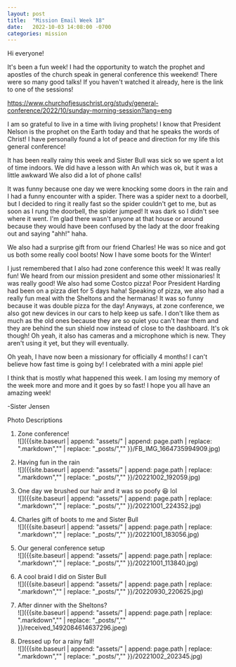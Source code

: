 ```yaml
---
layout: post
title:  "Mission Email Week 18"
date:   2022-10-03 14:08:00 -0700
categories: mission
---
```

Hi everyone!

It's been a fun week! I had the opportunity to watch the prophet and apostles of the church speak in general conference this weekend! There were so many good talks! If you haven't watched it already, here is the link to one of the sessions!

https://www.churchofjesuschrist.org/study/general-conference/2022/10/sunday-morning-session?lang=eng

I am so grateful to live in a time with living prophets! I know that President Nelson is the prophet on the Earth today and that he speaks the words of Christ! I have personally found a lot of peace and direction for my life this general conference!

It has been really rainy this week and Sister Bull was sick so we spent a lot of time indoors. We did have a lesson with An which was ok, but it was a little awkward We also did a lot of phone calls!

It was funny because one day we were knocking some doors in the rain and I had a funny encounter with a spider. There was a spider next to a doorbell, but I decided to ring it really fast so the spider couldn't get to me, but as soon as I rung the doorbell, the spider jumped! It was dark so I didn't see where it went. I'm glad there wasn't anyone at that house or around because they would have been confused by the lady at the door freaking out and saying "ahh!" haha.

We also had a surprise gift from our friend Charles! He was so nice and got us both some really cool boots! Now I have some boots for the Winter! 

I just remembered that I also had zone conference this week! It was really fun! We heard from our mission president and some other missionaries! It was really good! We also had some Costco pizza! Poor President Harding had been on a pizza diet for 5 days haha! Speaking of pizza, we also had a really fun meal with the Sheltons and the hermanas! It was so funny because it was double pizza for the day! Anyways, at zone conference, we also got new devices in our cars to help keep us safe. I don't like them as much as the old ones because they are so quiet you can't hear them and they are behind the sun shield now instead of close to the dashboard. It's ok though! Oh yeah, it also has cameras and a microphone which is new. They aren't using it yet, but they will eventually.

Oh yeah, I have now been a missionary for officially 4 months! I can't believe how fast time is going by! I celebrated with a mini apple pie!

I think that is mostly what happened this week. I am losing my memory of the week more and more and it goes by so fast! I hope you all have an amazing week!

-Sister Jensen

Photo Descriptions
1. Zone conference!  
![]({{site.baseurl | append: "assets/" | append:  page.path | replace: ".markdown","" | replace: "_posts/",""  }}/FB_IMG_1664735994909.jpg)

2. Having fun in the rain  
![]({{site.baseurl | append: "assets/" | append:  page.path | replace: ".markdown","" | replace: "_posts/",""  }}/20221002_192059.jpg)

3. One day we brushed our hair and it was so poofy 😆 lol  
![]({{site.baseurl | append: "assets/" | append:  page.path | replace: ".markdown","" | replace: "_posts/",""  }}/20221001_224352.jpg)

4. Charles gift of boots to me and Sister Bull  
![]({{site.baseurl | append: "assets/" | append:  page.path | replace: ".markdown","" | replace: "_posts/",""  }}/20221001_183056.jpg)

5. Our general conference setup  
![]({{site.baseurl | append: "assets/" | append:  page.path | replace: ".markdown","" | replace: "_posts/",""  }}/20221001_113840.jpg)

6. A cool braid I did on Sister Bull  
![]({{site.baseurl | append: "assets/" | append:  page.path | replace: ".markdown","" | replace: "_posts/",""  }}/20220930_220625.jpg)

7. After dinner with the Sheltons?  
![]({{site.baseurl | append: "assets/" | append:  page.path | replace: ".markdown","" | replace: "_posts/",""  }}/received_1492084614637296.jpeg)

8. Dressed up for a rainy fall!  
![]({{site.baseurl | append: "assets/" | append:  page.path | replace: ".markdown","" | replace: "_posts/",""  }}/20221002_202345.jpg)
